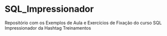 # SQL_Impressionador
Repositório com os Exemplos de Aula e Exercícios de Fixação  do curso SQL Impressionador da Hashtag Treinamentos
